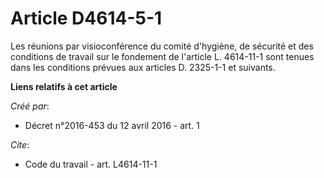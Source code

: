 # Article D4614-5-1

Les réunions par visioconférence du comité d'hygiène, de sécurité et des conditions de travail sur le fondement de l'article
L. 4614-11-1 sont tenues dans les conditions prévues aux articles D. 2325-1-1 et suivants.

**Liens relatifs à cet article**

_Créé par_:

  - Décret n°2016-453 du 12 avril 2016 - art. 1

_Cite_:

  - Code du travail - art. L4614-11-1
